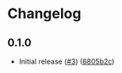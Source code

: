 # Changelog

## 0.1.0

- Initial release ([#3](https://github.com/spautz/changesets-format-with-git-links/issues/3)) ([6805b2c](https://github.com/spautz/changesets-format-with-git-links/commit/6805b2c19ae999271d1db8c3de78f472169ff6c1))
